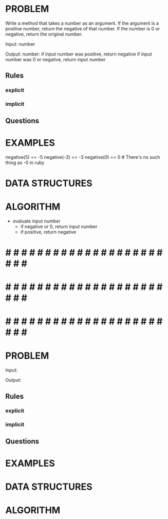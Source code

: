 # PROBLEM
Write a method that takes a number as an argument. If the argument is a positive number, return the negative of that number. If the number is 0 or negative, return the original number.

  Input: number

  Output: number: if input number was positive, return negative
                  if input number was 0 or negative, return input number

  ## Rules
  ### explicit
  
  ### implicit


  ## Questions


# EXAMPLES
negative(5) == -5
negative(-3) == -3
negative(0) == 0      # There's no such thing as -0 in ruby

# DATA STRUCTURES


# ALGORITHM
- evaluate input number
  - if negative or 0, return input number
  - if positive, return negative



# # # # # # # # # # # # # # # # # # # # # # # # #
# # # # # # # # # # # # # # # # # # # # # # # # #
# # # # # # # # # # # # # # # # # # # # # # # # #

# PROBLEM


  Input: 

  Output:

  ## Rules
  ### explicit
  
  ### implicit


  ## Questions


# EXAMPLES


# DATA STRUCTURES


# ALGORITHM
